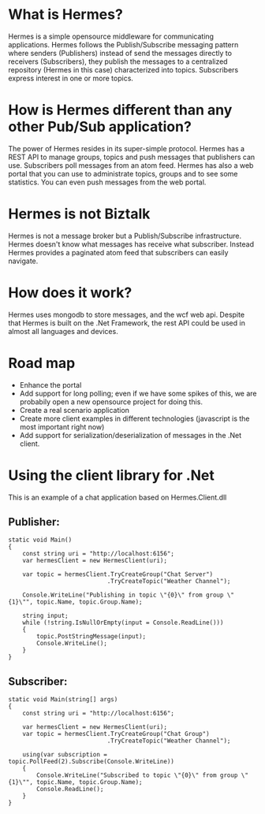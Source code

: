 What is Hermes?
===============
Hermes is a simple opensource middleware for communicating applications. Hermes follows the Publish/Subscribe messaging pattern where senders (Publishers) instead of send the messages directly to receivers (Subscribers), they publish the messages to a centralized repository (Hermes in this case) characterized into topics. Subscribers express interest in one or more topics.

How is Hermes different than any other Pub/Sub application?
===========================================================
The power of Hermes resides in its super-simple protocol. Hermes has a REST API to manage groups, topics and push messages that publishers can use. Subscribers poll messages from an atom feed.
Hermes has also a web portal that you can use to administrate topics, groups and to see some statistics. You can even push messages from the web portal.

Hermes is not Biztalk
=====================
Hermes is not a message broker but a Publish/Subscribe infrastructure. Hermes doesn't know what messages has receive what subscriber. Instead Hermes provides a paginated atom feed that subscribers can easily navigate. 

How does it work?
=================
Hermes uses mongodb to store messages, and the wcf web api. Despite that Hermes is built on the .Net Framework, the rest API could be used in almost all languages and devices.

Road map
========
*	Enhance the portal
*	Add support for long polling; even if we have some spikes of this, we are probabily open a new opensource project for doing this.
*	Create a real scenario application
*	Create more client examples in different technologies (javascript is the most important right now)
*	Add support for serialization/deserialization of messages in the .Net client.


Using the client library for .Net
=================================

This is an example of a chat application based on Hermes.Client.dll

Publisher:
----------
	static void Main()
	{
		const string uri = "http://localhost:6156";
		var hermesClient = new HermesClient(uri);

		var topic = hermesClient.TryCreateGroup("Chat Server")
								.TryCreateTopic("Weather Channel");

		Console.WriteLine("Publishing in topic \"{0}\" from group \"{1}\"", topic.Name, topic.Group.Name);
		
		string input;
		while (!string.IsNullOrEmpty(input = Console.ReadLine()))
		{
			topic.PostStringMessage(input);
			Console.WriteLine();
		}
	}

Subscriber:
-----------
	static void Main(string[] args)
	{
		const string uri = "http://localhost:6156";
		
		var hermesClient = new HermesClient(uri);
		var topic = hermesClient.TryCreateGroup("Chat Group")
								.TryCreateTopic("Weather Channel");
								
		using(var subscription = topic.PollFeed(2).Subscribe(Console.WriteLine))
		{
			Console.WriteLine("Subscribed to topic \"{0}\" from group \"{1}\"", topic.Name, topic.Group.Name);
			Console.ReadLine();
		}
	}

